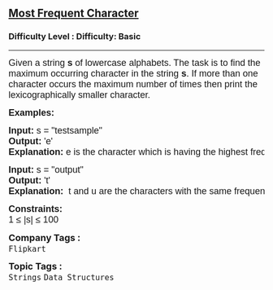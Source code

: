 <h2><a href="https://www.geeksforgeeks.org/problems/maximum-occuring-character-1587115620/1?page=3&difficulty=Basic&sortBy=submissions">Most Frequent Character</a></h2><h3>Difficulty Level : Difficulty: Basic</h3><hr><div class="problems_problem_content__Xm_eO"><p style="font-family: Nunito, Bangla993, sans-serif;"><span style="font-size: 18px; font-family: Nunito, Bangla993, sans-serif;">Given a string&nbsp;<strong style="font-family: &quot;Source Sans 3&quot;, Bangla993, sans-serif;">s </strong>of lowercase alphabets. The task is to find the maximum occurring character in the string <strong style="font-family: &quot;Source Sans 3&quot;, Bangla993, sans-serif;">s</strong>. If more than one character occurs the maximum number of times then print the lexicographically smaller character.</span></p>
<p style="font-family: Nunito, Bangla993, sans-serif;"><strong style="font-family: &quot;Source Sans 3&quot;, Bangla993, sans-serif;"><span style="font-size: 18px; font-family: Nunito, Bangla993, sans-serif;">Examples:</span></strong></p>
<pre style="font-family: Nunito, Bangla993, sans-serif;"><strong style="font-family: &quot;Source Sans 3&quot;, Bangla993, sans-serif;"><span style="font-size: 18px; font-family: Nunito, Bangla993, sans-serif;">Input: </span></strong><span style="font-size: 18px; font-family: Nunito, Bangla993, sans-serif;">s = "testsample"
<strong style="font-family: &quot;Source Sans 3&quot;, Bangla993, sans-serif;">Output:</strong> 'e'<strong style="font-family: &quot;Source Sans 3&quot;, Bangla993, sans-serif;">
Explanation: </strong>e is the character which is having the highest frequency.</span></pre>
<pre style="font-family: Nunito, Bangla993, sans-serif;"><strong style="font-family: &quot;Source Sans 3&quot;, Bangla993, sans-serif;"><span style="font-size: 18px; font-family: Nunito, Bangla993, sans-serif;">Input: </span></strong><span style="font-size: 18px; font-family: Nunito, Bangla993, sans-serif;">s = "output"
<strong style="font-family: &quot;Source Sans 3&quot;, Bangla993, sans-serif;">Output: </strong>'t'<strong style="font-family: &quot;Source Sans 3&quot;, Bangla993, sans-serif;">
Explanation: </strong> t and u are the characters with the same frequency, but t is lexicographically smaller.</span></pre>
<p style="font-family: Nunito, Bangla993, sans-serif;"><span style="font-size: 18px; font-family: Nunito, Bangla993, sans-serif;"><strong style="font-family: &quot;Source Sans 3&quot;, Bangla993, sans-serif;">Constraints:</strong><br style="font-family: Nunito, Bangla993, sans-serif;">1 ≤ |s| ≤ 100</span></p></div><p><span style=font-size:18px><strong>Company Tags : </strong><br><code>Flipkart</code>&nbsp;<br><p><span style=font-size:18px><strong>Topic Tags : </strong><br><code>Strings</code>&nbsp;<code>Data Structures</code>&nbsp;